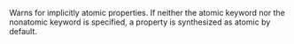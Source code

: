 Warns for implicitly atomic properties. If neither the atomic keyword nor the nonatomic keyword is specified, a property is synthesized as atomic by default.
